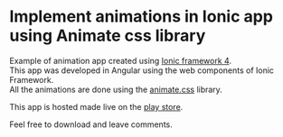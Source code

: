 # Implement animations in Ionic app using Animate css library
Example of animation app created using [Ionic framework 4](https://ionicframework.com/docs).  
This app was developed in Angular using the web components of Ionic Framework.  
All the animations are done using the [animate.css](https://daneden.github.io/animate.css/) library.  

This app is hosted made live on the [play store](https://play.google.com/store/apps/details?id=in.co.smartboy.animator).

Feel free to download and leave comments.